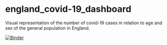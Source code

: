 # england_covid-19_dashboard
Visual representation of the number of covid-19 cases in relation to age and sex of the general population in England.


[![Binder](https://mybinder.org/badge_logo.svg)](https://mybinder.org/v2/gh/fa17164/england_covid-19_dashboard/main?filepath=https%3A%2F%2Fgithub.com%2Ffa17164%2Fengland_covid-19_dashboard%2Fblob%2Fmain%2FDIY%2520COVID%2520DASHBOARD%2FPython%2520Covid%2520Dashboard%2520Coursework.ipynb)
